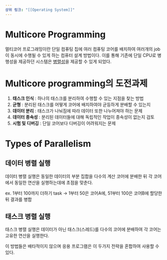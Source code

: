 ```yaml
---
상위 링크: "[[Operating System]]"
---
```

# Multicore Programming
멀티코어 프로그래밍이란 단일 컴퓨팅 칩에 여러 컴퓨팅 코어를 배치하여 여러개의 job이 동시에 수행될 수 있게 하는 컴퓨터 설계 방법이다. 이를 통해 기존에 단일 CPU로 병행성을 제공하던 시스템은 [병렬성](Concurrency와%20Parallelism.md)을 제공할 수 있게 되었다.

# Multicore programming의 도전과제

1. **태스크 인식** : 하나의 태스크를 분리하여 수행할 수 있는 지점을 찾는 방법
2. **균형** : 분리된 태스크를 어떻게 코어에 배치하여야 균등하게 분배할 수 있는지
3. **데이터 분리** : 태스크가 나눠짐에 따라 데이터 또한 나누어져야 하는 문제
4. **데이터 종속성** : 분리된 데이터들에 대해 독립적인 작업이 종속성이 없는지 검토
5. **시험 및 디버깅** : 단일 코어보다 디버깅이 어려워지는 문제

# Types of Parallelism

## 데이터 병렬 실행

데이터 병렬 실행은 동일한 데이터의 부분 집합을 다수의 계산 코어에 분배한 뒤 각 코어에서 동일한 연산을 실행하는데에 초점을 맞춘다.

ex. 1부터 100까지 더하기 task -> 1부터 50은 코어A에, 51부터 100은 코어B에 할당한 뒤 결과를 병합

## 태스크 병렬 실행

태스크 병렬 실행은 데이터가 아닌 태스크(스레드)를 다수의 코어에 분배하여 각 코어는 고유한 연산을 실행한다.

이 방법들은 배타적이지 않으며 응용 프로그램은 이 두가지 전략을 혼합하여 사용할 수 있다.

